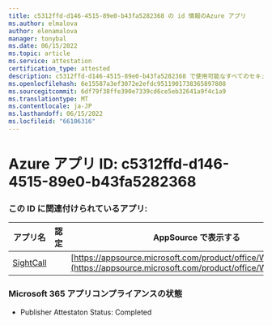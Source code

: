```yaml
---
title: c5312ffd-d146-4515-89e0-b43fa5282368 の id 情報のAzure アプリ
ms.author: elmalova
author: elenamalova
manager: tonybal
ms.date: 06/15/2022
ms.topic: article
ms.service: attestation
certification_type: attested
description: c5312ffd-d146-4515-89e0-b43fa5282368 で使用可能なすべてのセキュリティとコンプライアンス情報。
ms.openlocfilehash: 6e15587a3ef3072e2efdc9511901738365897808
ms.sourcegitcommit: 6df79f38ffe390e7339cd6ce5eb32641a9f4c1a9
ms.translationtype: MT
ms.contentlocale: ja-JP
ms.lasthandoff: 06/15/2022
ms.locfileid: "66106316"
---
```

# <a name="azure-app-id-c5312ffd-d146-4515-89e0-b43fa5282368"></a>Azure アプリ ID: c5312ffd-d146-4515-89e0-b43fa5282368


### <a name="apps-associated-with-this-id"></a>この ID に関連付けられているアプリ:
| **アプリ名** | **認定** | **AppSource で表示する** |
|--------------|---------------|-----------------------|
| [SightCall](../forward/WA200003675.md) |  | [https://appsource.microsoft.com/product/office/WA200003675](https://appsource.microsoft.com/product/office/WA200003675) |

### <a name="microsoft-365-app-compliance-status"></a>Microsoft 365 アプリコンプライアンスの状態
- Publisher Attestaton Status: Completed
